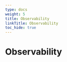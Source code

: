 ```yaml
---
type: docs
weight: 5
title: Observability
linkTitle: Observability
toc_hide: true
---
```


# Observability